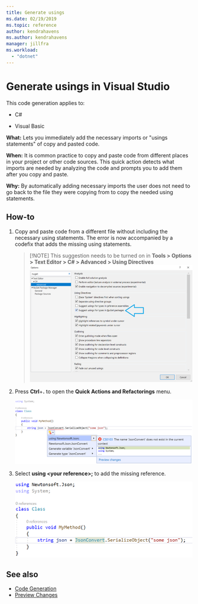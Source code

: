 ```yaml
---
title: Generate usings
ms.date: 02/19/2019
ms.topic: reference
author: kendrahavens
ms.author: kendrahavens
manager: jillfra
ms.workload:
  - "dotnet"
---
```

# Generate usings in Visual Studio

This code generation applies to:

- C#

- Visual Basic

**What:** Lets you immediately add the necessary imports or "usings statements" of copy and pasted code.

**When:** It is common practice to copy and paste code from different places in your project or other code sources. This quick action detects what imports are needed by analyzing the code and prompts you to add them after you copy and paste.

**Why:** By automatically adding necessary imports the user does not need to go back to the file they were copying from to copy the needed using statements.

## How-to

1. Copy and paste code from a different file without including the necessary using statements. The error is now accompanied by a codefix that adds the missing using statements.

    > [!NOTE] This suggestion needs to be turned on in **Tools > Options > Text Editor > C# > Advanced > Using Directives**
    > ![Generate usings](media/generate-using-option.png)

2. Press **Ctrl**+**.** to open the **Quick Actions and Refactorings** menu. 

    ![Generate usings](media/generate-using-codefix.png)

3. Select **using \<your reference\>;** to add the missing reference.

    ![Generate usings result](media/generate-using-result.png)

## See also

- [Code Generation](../code-generation-in-visual-studio.md)
- [Preview Changes](../../ide/preview-changes.md)